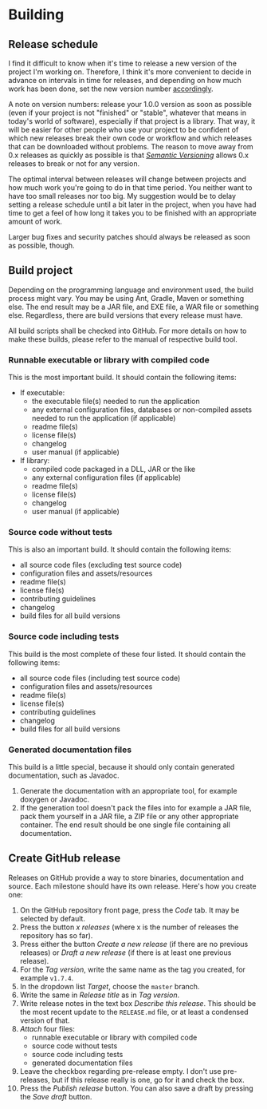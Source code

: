 # Building

## Release schedule
I find it difficult to know when it's time to release a new version of the 
project I'm working on. Therefore, I think it's more convenient to decide in 
advance on intervals in time for releases, and depending on how much work has 
been done, set the new version number [accordingly][1]. 

A note on version numbers: release your 1.0.0 version as soon as possible 
(even if your project is not "finished" or "stable", whatever that means in 
today's world of software), especially if that project is a library. That way, 
it will be easier for other people who use your project to be confident of 
which new releases break their own code or workflow and which releases that 
can be downloaded without problems. The reason to move away from 0.x releases 
as quickly as possible is that *[Semantic Versioning][1]* allows 0.x releases 
to break or not for any version.

The optimal interval between releases will change between projects and how much 
work you're going to do in that time period. You neither want to have too small 
releases nor too big. My suggestion would be to delay setting a release 
schedule until a bit later in the project, when you have had time to get a feel 
of how long it takes you to be finished with an appropriate amount of work.

Larger bug fixes and security patches should always be released as soon as 
possible, though.

## Build project
Depending on the programming language and environment used, the build process 
might vary. You may be using Ant, Gradle, Maven or something else. The end result may 
be a JAR file, and EXE file, a WAR file or something else. Regardless, there 
are build versions that every release must have.

All build scripts shall be checked into GitHub. For more details on how to make 
these builds, please refer to the manual of respective build tool.

### Runnable executable or library with compiled code
This is the most important build. It should contain the following items:

* If executable:
    * the executable file(s) needed to run the application
    * any external configuration files, databases or non-compiled assets needed 
    to run the application (if applicable)
    * readme file(s)
    * license file(s)
    * changelog
    * user manual (if applicable)
* If library:
    * compiled code packaged in a DLL, JAR or the like
    * any external configuration files (if applicable)
    * readme file(s)
    * license file(s)
    * changelog
    * user manual (if applicable)

### Source code without tests
This is also an important build. It should contain the following items:

* all source code files (excluding test source code)
* configuration files and assets/resources
* readme file(s)
* license file(s)
* contributing guidelines
* changelog
* build files for all build versions

### Source code including tests
This build is the most complete of these four listed. It should contain the 
following items:

* all source code files (including test source code)
* configuration files and assets/resources
* readme file(s)
* license file(s)
* contributing guidelines
* changelog
* build files for all build versions

### Generated documentation files
This build is a little special, because it should only contain generated 
documentation, such as Javadoc.

1. Generate the documentation with an appropriate tool, for example doxygen or 
Javadoc.
1. If the generation tool doesn't pack the files into for example a JAR file, 
pack them yourself in a JAR file, a ZIP file or any other appropriate 
container. The end result should be one single file containing all 
documentation.

## Create GitHub release
Releases on GitHub provide a way to store binaries, documentation and source. 
Each milestone should have its own release. Here's how you create one:

1. On the GitHub repository front page, press the *Code* tab. It may be 
selected by default.
1. Press the button *x releases* (where x is the number of releases the 
repository has so far).
1. Press either the button *Create a new release* (if there are no previous 
releases) or *Draft a new release* (if there is at least one previous release).
1. For the *Tag version*, write the same name as the tag you created, for 
example `v1.7.4`.
1. In the dropdown list *Target*, choose the `master` branch.
1. Write the same in *Release title* as in *Tag version*.
1. Write release notes in the text box *Describe this release*. This should be 
the most recent update to the `RELEASE.md` file, or at least a condensed 
version of that.
1. *Attach* four files:
    * runnable executable or library with compiled code
    * source code without tests
    * source code including tests
    * generated documentation files
1. Leave the checkbox regarding pre-release empty. I don't use pre-releases, 
but if this release really is one, go for it and check the box.
1. Press the *Publish release* button. You can also save a draft by pressing 
the *Save draft* button.


[1]: https://semver.org/
